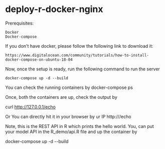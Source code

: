 # deploy-r-docker-nginx

Prerequisites:

    Docker
    Docker-compose

If you don't have docker, please follow the following link to download it:

```https://www.digitalocean.com/community/tutorials/how-to-install-docker-compose-on-ubuntu-18-04```

Now, once the setup is ready, run the following command to run the server

```docker-compose up -d --build```


You can check the running containers by
docker-compose ps

Once, both the containers are up, check the output by

curl http://127.0.0.1/echo

Or You can directly hit it in your browser by ur IP
http://<your-system-ip>/echo

Note, this is the REST API in R which prints the hello world.
You, can put your model API in the R_demo/api.R file and up the container by

docker-compose up -d --build

